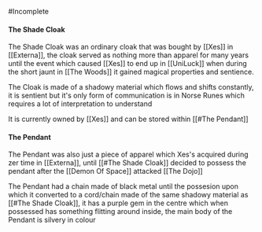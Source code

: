 #Incomplete
#### The Shade Cloak
The Shade Cloak was an ordinary cloak that was bought by [[Xes]] in [[Externa]], the cloak served as nothing more than apparel for many years until the event which caused [[Xes]] to end up in [[UniLuck]] when during the short jaunt in [[The Woods]] it gained magical properties and sentience.

The Cloak is made of a shadowy material which flows and shifts constantly, it is sentient but it's only form of communication is in Norse Runes which requires a lot of interpretation to understand

It is currently owned by [[Xes]] and can be stored within [[#The Pendant]]

#### The Pendant
The Pendant was also just a piece of apparel which Xes's acquired during zer time in [[Externa]], until [[#The Shade Cloak]] decided to possess the pendant after the [[Demon Of Space]] attacked [[The Dojo]] 

The Pendant had a chain made of black metal until the possesion upon which it converted to a cord/chain made of the same shadowy material as [[#The Shade Cloak]], it has a purple gem in the centre which when possessed has something flitting around inside, the main body of the Pendant is silvery in colour

